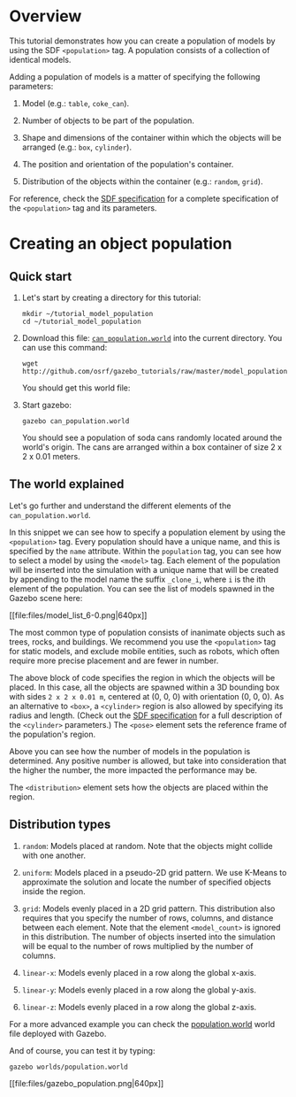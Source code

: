 # Overview

This tutorial demonstrates how you can create a population of models by
using the SDF `<population>` tag. A population consists of a collection
of identical models.

Adding a population of models is a matter of specifying the following
parameters:

1. Model (e.g.: `table`, `coke_can`).

1. Number of objects to be part of the population.

1. Shape and dimensions of the container within which the objects will be
arranged (e.g.: `box`, `cylinder`).

1. The position and orientation of the population's container.

1. Distribution of the objects within the container (e.g.: `random`, `grid`).

For reference, check the
[SDF specification](http://sdformat.org/spec?ver=1.5&elem=world#world_population)
 for a complete specification of the `<population>` tag and its parameters.

# Creating an object population

## Quick start

1. Let's start by creating a directory for this tutorial:

    ~~~
    mkdir ~/tutorial_model_population
    cd ~/tutorial_model_population
    ~~~

1. Download this file:
[`can_population.world`](http://github.com/osrf/gazebo_tutorials/raw/master/model_population/files/can_population.world)
into the current directory. You can use this command:

    ~~~
    wget http://github.com/osrf/gazebo_tutorials/raw/master/model_population/files/can_population.world
    ~~~

    You should get this world file:

    <include src='http://github.com/osrf/gazebo_tutorials/raw/master/model_population/files/can_population.world' />

1. Start gazebo:

    ~~~
    gazebo can_population.world
    ~~~

    You should see a population of soda cans randomly located around the
    world's origin. The cans are arranged within a box container of size
    2 x 2 x 0.01 meters.

## The world explained

Let's go further and understand the different elements of the `can_population.world`.

<include from='/    <population name/' to='/</model>/' src='http://github.com/osrf/gazebo_tutorials/raw/master/model_population/files/can_population.world' />

In this snippet we can see how to specify a population element by using the
`<population>` tag. Every population should have a unique name, and this is
specified by the `name` attribute. Within the `population` tag, you can see
how to select a model by using the `<model>` tag. Each element of the population
will be inserted into the simulation with a unique name that will be created by
appending to the model name the suffix `_clone_i`, where `i` is the ith element
of the population. You can see the list of models spawned in the Gazebo scene
here:

[[file:files/model_list_6-0.png|640px]]

The most common type of population consists of inanimate objects
such as trees, rocks, and buildings. We recommend you use the `<population>` tag
for static models, and exclude mobile entities, such as robots, which often
require more precise placement and are fewer in number.

<include from='/      <pose>/' to='/<\/box>/' src='http://github.com/osrf/gazebo_tutorials/raw/master/model_population/files/can_population.world' />

The above block of code specifies the region in which the objects will be
placed. In this case, all the objects are spawned within a 3D bounding box with
sides `2 x 2 x 0.01 m`, centered at (0, 0, 0) with orientation (0, 0, 0). As an
alternative to `<box>`, a `<cylinder>` region is also allowed by specifying its
radius and length. (Check out the
[SDF specification](http://sdformat.org/spec?ver=1.5&elem=world#population_cylinder)
for a full description of the `<cylinder>` parameters.) The `<pose>` element
sets the reference frame of the population's region.

<include from='/      <model_count>/' to='/</model_count>/' src='http://github.com/osrf/gazebo_tutorials/raw/master/model_population/files/can_population.world' />

Above you can see how the number of models in the population is determined. Any
positive number is allowed, but take into consideration that the higher the
number, the more impacted the performance may be.

<include from='/      <distribution>/' to='/</distribution>/' src='http://github.com/osrf/gazebo_tutorials/raw/master/model_population/files/can_population.world' />

The `<distribution>` element sets how the objects are placed within the region.

## Distribution types

1. `random`: Models placed at random. Note that the objects might collide with
  one another.

1. `uniform`: Models placed in a pseudo-2D grid pattern. We use K-Means to
  approximate the solution and locate the number of specified objects inside the
  region.

1. `grid`: Models evenly placed in a 2D grid pattern. This distribution also
  requires that you specify the number of rows, columns, and distance between
  each element. Note that the element `<model_count>` is ignored in this
  distribution. The number of objects inserted into the simulation will be equal
  to the number of rows multiplied by the number of columns.

1. `linear-x`: Models evenly placed in a row along the global x-axis.

1. `linear-y`: Models evenly placed in a row along the global y-axis.

1. `linear-z`: Models evenly placed in a row along the global z-axis.

For a more advanced example you can check the
[population.world](http://github.com/osrf/gazebo/raw/master/worlds/population.world)
world file deployed with Gazebo.

And of course, you can test it by typing:

~~~
gazebo worlds/population.world
~~~

[[file:files/gazebo_population.png|640px]]
